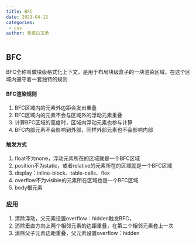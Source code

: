 ```yaml
---
title: BFC
date: 2021-04-12
categories:
 - css
author: 青菜白玉汤
---
```


## BFC

BFC全称叫做块级格式化上下文，是用于布局块级盒子的一块渲染区域，在这个区域内遵守着一套独特的规则

#### BFC渲染规则

1. BFC区域内的元素外边距会发出重叠
2. BFC区域内的元素不会与区域外的浮动元素重叠
3. 计算BFC区域的高度时，区域内浮动元素也参与计算
4. BFC内部元素不会影响到外部，同样外部元素也不会影响内部

#### 触发方式

1. float不为none，浮动元素所在的区域就是一个BFC区域
2. position不为static，或者relative的元素所在的区域就是一个BFC区域
3. display：inline-block、table-cells、flex
4. overflow不为visible的元素所在区域也是一个BFC区域
5. body根元素

### 应用

1. 清除浮动，父元素设置overflow：hidden触发BFC，
2. 消除垂直方向上两个相邻元素的边距重叠，在第二个相邻元素套上一次
3. 消除父子元素边距重叠，父元素设置overflow：hidden

